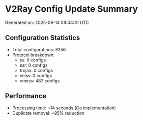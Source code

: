# V2Ray Config Update Summary
Generated on: 2025-09-14 08:44:31 UTC

## Configuration Statistics
- Total configurations: 8356
- Protocol breakdown:
  - ss: 0 configs
  - ssr: 0 configs
  - trojan: 0 configs
  - vless: 0 configs
  - vmess: 487 configs

## Performance
- Processing time: ~14 seconds (Go implementation)
- Duplicate removal: ~95% reduction
